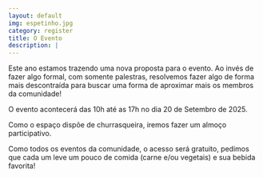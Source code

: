 ```yaml
---
layout: default
img: espetinho.jpg
category: register
title: O Evento
description: |
---
```

  Este ano estamos trazendo uma nova proposta para o evento. Ao invés de fazer algo formal, com somente palestras, resolvemos fazer algo de forma mais descontraída para buscar uma forma de aproximar mais os membros da comunidade!

  O evento acontecerá das 10h até as 17h no dia 20 de Setembro de 2025.

  Como o espaço dispõe de churrasqueira, iremos fazer um almoço participativo.

Como todos os eventos da comunidade, o acesso será gratuito, pedimos que cada um leve um pouco de comida (carne e/ou vegetais) e sua bebida favorita!

